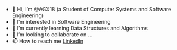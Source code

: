 - 👋 Hi, I’m @AGX18 (a Student of Computer Systems and Software Engineering)
- 👀 I’m interested in Software Engineering
- 🌱 I’m currently learning Data Structures and Algorithms 
- 💞️ I’m looking to collaborate on ...
- 📫 How to reach me [LinkedIn](https://www.linkedin.com/in/omnia-rady/)

<!---
AGX18/AGX18 is a ✨ special ✨ repository because its `README.md` (this file) appears on your GitHub profile.
You can click the Preview link to take a look at your changes.
--->
